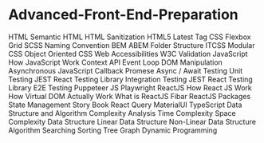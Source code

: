# Advanced-Front-End-Preparation
HTML
Semantic HTML
HTML Sanitization
HTML5 Latest Tag
CSS
Flexbox
Grid
SCSS
Naming Convention
BEM
ABEM
Folder Structure
ITCSS
Modular CSS
Object Oriented CSS
Web Accessibilities
W3C Validation
JavaScript
How JavaScript Work
Context API
Event Loop
DOM Manipulation
Asynchronous JavaScript
Callback
Promese
Async / Await
Testing
Unit Testing
JEST
React Testing Library
Integration Testing
JEST
React Testing Library
E2E Testing
Puppeteer JS
Playwright
ReactJS
How React JS Work
How Virtual DOM Actually Work
What is ReactJS Fibar
ReactJS Packages
State Management
Story Book
React Query
MaterialUI
TypeScript
Data Structure and Algorithm
Complexity Analysis
Time Complexity
Space Complexity
Data Structure
Linear Data Structure
Non-Linear Data Structure
Algorithm
Searching
Sorting
Tree
Graph
Dynamic Programming
